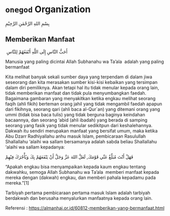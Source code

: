 # `onegod` Organization 

بِسْمِ اللهِ الرَّحْمٰنِ الرَّحِيْمِ

## Memberikan Manfaat
 أَحَبُّ النَّاسِ إِلَى اللَّهِ أَنْفَعُهُمْ لِلنَّاسِ

Manusia yang paling dicintai Allah Subhanahu wa Ta’ala  adalah yang paling bermanfaat

Kita melihat banyak sekali sumber daya yang terpendam di dalam jiwa seseorang dan kita merasakan sumber kisi-kisi kebaikan yang tersimpan dalam diri pemiliknya. Akan tetapi hal itu tidak menular kepada orang lain, tidak memberikan manfaat dan tidak pula menyumbangkan faedah. Bagaimana gambaran yang menyakitkan ketika engkau melihat seorang faqih (ahli fikih) berteman orang jahil yang tidak mengambil faedah apapun dari fikihnya, seorang qari (ahli baca al-Qur`an) yang ditemani orang yang ummi (tidak bisa baca tulis) yang tidak berguna baginya keindahan bacaannya, dan seorang ‘abid (ahli ibadah) yang berada di samping seorang yang fasik yang tidak menular sedikitpun dari keshalehannya. Dakwah itu sendiri merupakan manfaat yang bersifat umum, maka ketika Abu Dzarr Radhiyallahu anhu masuk Islam, pembicaraan Rasulullah Shallallahu ‘alaihi wa sallam bersamanya adalah sabda beliau Shallallahu ‘alaihi wa sallam kepadanya:

فَهَلْ أَنْتَ مُبَلِّغٌ عَنِّي قَوْمَكَ, لَعَلَّ اللهَ عَزَّ وَجَلَّ أَنْ يَنْفَعَهُمْ بِكَ وَيُأْجُرَكَ فِيْهِمْ

“Apakah engkau bisa menyampaikan kepada kaum engkau tentang dakwahku, semoga Allah Subhanahu wa Ta’ala  memberi manfaat kepada mereka dengan (dakwah) engkau, dan memberi pahala kepadamu pada mereka.”[1]


Tarbiyah pertama pembicaraan pertama masuk Islam adalah tarbiyah berdakwah dan berusaha menyalurkan manfaatnya kepada orang lain.

Referensi : https://almanhaj.or.id/60812-memberikan-yang-bermanfaat.html
